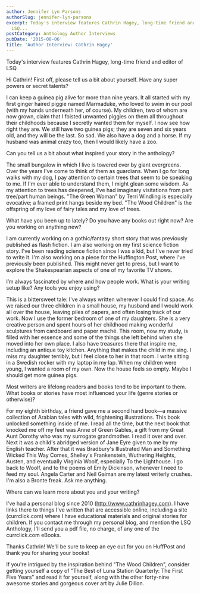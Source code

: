 ```yaml
---
author: Jennifer Lyn Parsons
authorSlug: jennifer-lyn-parsons
excerpt: Today's interview features Cathrin Hagey, long-time friend and editor of
  LSQ...
postCategory: Anthology Author Interviews
pubDate: '2015-08-06'
title: 'Author Interview: Cathrin Hagey'
---
```

Today's interview features Cathrin Hagey, long-time friend and editor of LSQ.

Hi Cathrin! First off, please tell us a bit about yourself. Have any super powers or secret talents?

I can keep a guinea pig alive for more than nine years. It all started with my first ginger haired piggie named Marmaduke, who loved to swim in our pool (with my hands underneath her, of course). My children, two of whom are now grown, claim that I foisted unwanted piggies on them all throughout their childhoods because I secretly wanted them for myself. I now see how right they are. We still have two guinea pigs; they are seven and six years old, and they will be the last. So sad. We also have a dog and a horse. If my husband was animal crazy too, then I would likely have a zoo.

Can you tell us a bit about what inspired your story in the anthology?

The small bungalow in which I live is towered over by giant evergreens. Over the years I've come to think of them as guardians. When I go for long walks with my dog, I pay attention to certain trees that seem to be speaking to me. If I'm ever able to understand them, I might glean some wisdom. As my attention to trees has deepened, I've had imaginary visitations from part tree/part human beings. "The Green Woman" by Terri Windling is especially evocative; a framed print hangs beside my bed. "The Wood Children" is the offspring of my love of fairy tales and my love of trees.

What have you been up to lately? Do you have any books out right now? Are you working on anything new?

I am currently working on a gothic/fantasy short story that was previously published as flash fiction. I am also working on my first science fiction story. I've been reading science fiction since I was a kid, but I've never tried to write it. I'm also working on a piece for the Huffington Post, where I've previously been published. This might never get to press, but I want to explore the Shakespearian aspects of one of my favorite TV shows.

I’m always fascinated by where and how people work. What is your writing setup like? Any tools you enjoy using?

This is a bittersweet tale: I've always written wherever I could find space. As we raised our three children in a small house, my husband and I would work all over the house, leaving piles of papers, and often losing track of our work. Now I use the former bedroom of one of my daughters. She is a very creative person and spent hours of her childhood making wonderful sculptures from cardboard and paper maché. This room, now my study, is filled with her essence and some of the things she left behind when she moved into her own place. I also have treasures there that inspire me, including an antique toy kitchen. Anything that makes the child in me sing. I miss my daughter terribly, but I feel close to her in that room. I write sitting in a Swedish rocker with my laptop in my lap. When my children were young, I wanted a room of my own. Now the house feels so empty. Maybe I should get more guinea pigs.

Most writers are lifelong readers and books tend to be important to them. What books or stories have most influenced your life (genre stories or otherwise)?

For my eighth birthday, a friend gave me a second hand book—a massive collection of Arabian tales with wild, frightening illustrations. This book unlocked something inside of me. I read all the time, but the next book that knocked me off my feet was Anne of Green Gables, a gift from my Great Aunt Dorothy who was my surrogate grandmother. I read it over and over. Next it was a child's abridged version of Jane Eyre given to me by my English teacher. After that it was Bradbury's Illustrated Man and Something Wicked This Way Comes, Shelley's Frankenstein, Wuthering Heights, Austen, and eventually Virginia Woolf, especially To the Lighthouse. I go back to Woolf, and to the poems of Emily Dickinson, whenever I need to feed my soul. Angela Carter and Neil Gaiman are my latest writerly crushes. I'm also a Bronte freak. Ask me anything.

Where can we learn more about you and your writing?

I've had a personal blog since 2010 (http://www.cathrinhagey.com). I have links there to things I've written that are accessible online, including a site (currclick.com) where I have educational materials and original stories for children. If you contact me through my personal blog, and mention the LSQ Anthology, I'll send you a pdf file, no charge, of any one of the currclick.com eBooks.

Thanks Cathrin! We'll be sure to keep an eye out for you on HuffPost and thank you for sharing your books!

If you're intrigued by the inspiration behind "The Wood Children", consider getting yourself a copy of "The Best of Luna Station Quarterly: The First Five Years" and read it for yourself, along with the other forty-nine awesome stories and gorgeous cover art by Julie Dillon.